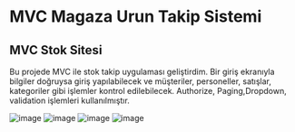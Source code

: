 # MVC Magaza Urun Takip Sistemi
## MVC Stok Sitesi
Bu projede MVC ile stok takip uygulaması geliştirdim. Bir giriş ekranıyla bilgiler doğruysa giriş yapılabilecek ve müşteriler, personeller, satışlar, kategoriler gibi işlemler kontrol edilebilecek. Authorize, Paging,Dropdown, validation işlemleri kullanılmıştır.

![image](https://github.com/meryemtalay/MVC-Magaza-Urun-Takip-Sistemi/assets/73894202/74e792ea-70d5-4497-8df4-b9f4685f40fd)
![image](https://github.com/meryemtalay/MVC-Magaza-Urun-Takip-Sistemi/assets/73894202/b245c951-3489-47ef-b037-176358a70fb5)
![image](https://github.com/meryemtalay/MVC-Magaza-Urun-Takip-Sistemi/assets/73894202/2b115461-ad28-4c9f-a521-d8102592de11)
![image](https://github.com/meryemtalay/MVC-Magaza-Urun-Takip-Sistemi/assets/73894202/4b88cce0-a3f9-4037-ad27-2ae8521cc0f0)


